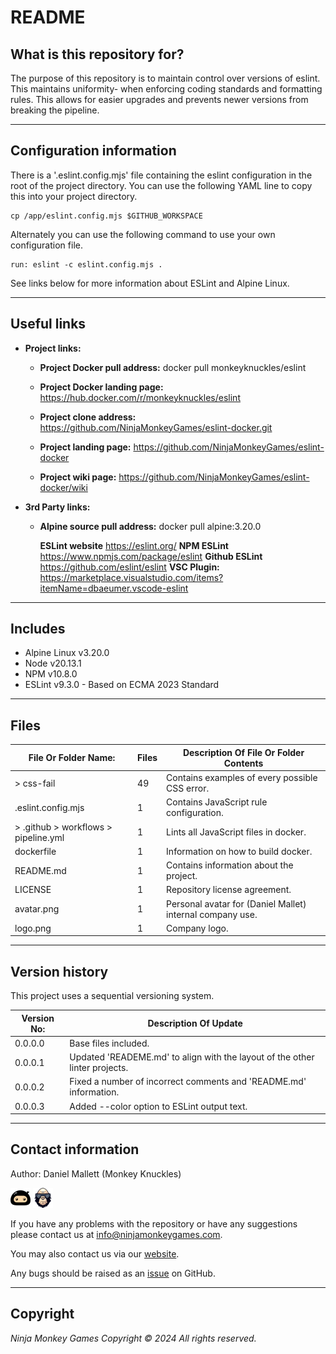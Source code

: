 # README #

## What is this repository for? ##

The purpose of this repository is to maintain control over versions of eslint. This maintains uniformity-
when enforcing coding standards and formatting rules. This allows for easier upgrades and prevents newer versions from
breaking the pipeline.

---

## Configuration information ##

There is a '.eslint.config.mjs' file containing the eslint configuration in the root of the project directory. You can
use the following YAML line to copy this into your project directory.

```shell
cp /app/eslint.config.mjs $GITHUB_WORKSPACE
```

Alternately you can use the following command to use your own configuration file.

```shell
run: eslint -c eslint.config.mjs .
```

See links below for more information about ESLint and Alpine Linux.

---

## Useful links ##
  
* **Project links:**
  
  * **Project Docker pull address:**  docker pull monkeyknuckles/eslint

  * **Project Docker landing page:**  <https://hub.docker.com/r/monkeyknuckles/eslint>
  * **Project clone address:**        <https://github.com/NinjaMonkeyGames/eslint-docker.git>
  * **Project landing page:**         <https://github.com/NinjaMonkeyGames/eslint-docker>
  * **Project wiki page:**            <https://github.com/NinjaMonkeyGames/eslint-docker/wiki>

* **3rd Party links:**

  * **Alpine source pull address:**   docker pull alpine:3.20.0

    **ESLint website**          <https://eslint.org/>
    **NPM ESLint**              <https://www.npmjs.com/package/eslint>
    **Github ESLint**           <https://github.com/eslint/eslint>
    **VSC Plugin:**             <https://marketplace.visualstudio.com/items?itemName=dbaeumer.vscode-eslint>

---

## Includes ##

* Alpine Linux  v3.20.0
* Node          v20.13.1
* NPM           v10.8.0
* ESLint        v9.3.0 - Based on ECMA 2023 Standard

---

## Files ##

| File Or Folder Name:                  | Files | Description Of File Or Folder Contents                               |
|---------------------------------------|-------|----------------------------------------------------------------------|
| > css-fail                            |   49  | Contains examples of every possible CSS error.                       |
| .eslint.config.mjs                    |   1   | Contains JavaScript rule configuration.                              |
| > .github > workflows > pipeline.yml  |   1   | Lints all JavaScript files in docker.                                |
| dockerfile                            |   1   | Information on how to build docker.                                  |
| README.md                             |   1   | Contains information about the project.                              |
| LICENSE                               |   1   | Repository license agreement.                                        |
| avatar.png                            |   1   | Personal avatar for (Daniel Mallet) internal company use.            |
| logo.png                              |   1   | Company logo.                                                        |

---

## Version history ##

This project uses a sequential versioning system.

| Version No:    | Description Of Update                                                                               |
|----------------|-----------------------------------------------------------------------------------------------------|
| 0.0.0.0        | Base files included.                                                                                |
| 0.0.0.1        | Updated 'READEME.md' to align with the layout of the other linter projects.                         |
| 0.0.0.2        | Fixed a number of incorrect comments and 'README.md' information.                                   |
| 0.0.0.3        | Added --color option to ESLint output text.                                                         |
---

## Contact information ##

Author: Daniel Mallett (Monkey Knuckles)

![Ninja Monkey Games](logo.png "Logo")
![Monkey Knuckles](avatar.png "Avatar")

If you have any problems with the repository or have any suggestions please contact us at <info@ninjamonkeygames.com>.

You may also contact us via our [website](https://ninjamonkeygames.com).

Any bugs should be raised as an [issue](https://github.com/NinjaMonkeyGames/eslint-docker/issues) on GitHub.

---

## Copyright ##

*Ninja Monkey Games Copyright © 2024 All rights reserved.*
